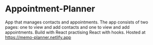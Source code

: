 # Appointment-Planner
App that manages contacts and appointments. The app consists of two pages: one to view and add contacts and one to view and add appointments.
Build with React practising React with hooks.
Hosted at https://memo-planner.netlify.app
